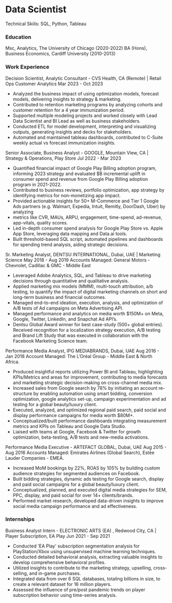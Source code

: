 # Data Scientist
Technical Skiils: SQL, Python, Tableau

### Education
Msc, Analytics, The University of Chicago (2020-2022)
BA (Hons), Business Economics, Cardiff University (2010-2013)

### Work Experience
Decision Scientist, Analytic Consultant  - CVS Health, CA (Remote) | Retail Ops Customer Analytics               	            Mar 2023 - Oct 2023

- Analyzed the business impact of using optimization models, forecast models, delivering insights to strategy & marketing.
- Contributed to retention marketing programs by analyzing cohorts and customer retention for a 4 year immunization period.
- Supported multiple modeling projects and worked closely with Lead Data Scientist and BI Lead as well as business stakeholders.
- Conducted ETL for model development, interpreting and visualizing outputs, generating insights and decks for stakeholders.
- Automated and maintained tableau dashboards, contributed to C-Suite weekly actual vs forecast immunization insights.


Senior Associate, Business Analyst - GOOGLE, Mountain View, CA | Strategy & Operations, Play Store           	               Jul 2022 - Mar 2023

- Quantified financial impact of Google Play Billing adoption program, informing 2023 strategy and evaluated $B incremental uplift in consumer spend and revenue from Google Play Billing adoption program in 2021-2022.
- Contributed to business reviews, portfolio optimization, app strategy by identifying metrics for non-monetizing app impact.
- Provided actionable insights for 50+ M-Commerce and Tier 1 Google Ads partners (e.g. Walmart, Expedia, Intuit, Remitly, DoorDash, Uber) by analyzing
- metrics like CVR, MAUs, ARPU, engagement, time-spend, ad-revenue, app-vitals, quality scores.
- Led in-depth consumer spend analysis for Google Play Store vs. Apple App Store, leveraging data mapping and Data.ai tools.
- Built threshold-based SQL script, automated pipelines and dashboards for spending trend analysis, aiding strategic decisions.

Sr. Marketing Analyst, DENTSU INTERNATIONAL, Dubai, UAE | Marketing Science 	          			                              May 2018 - Aug 2019
Accounts Managed: General Motors - Chevrolet, Cadillac & GMC - Middle East

- Leveraged Adobe Analytics, SQL, and Tableau to drive marketing decisions through quantitative and qualitative analysis.
- Applied marketing mix models (MMM), multi-touch attribution, a/b testing, to quantify the impact of digital marketing channels on short and long-term business and financial outcomes.
- Managed end-to-end ideation, execution, analysis, and optimization of A/B tests of Ad campaigns on Meta Advertising API. 
- Managed performance and analytics on media worth $150M+ on Meta, Google, Twitter, LinkedIn, and Snapchat Ad API’s. 
- Dentsu Global Award winner for best case-study (500+ global entries). Received recognition for a localization strategy execution, A/B testing and Brand Lift Study that was executed in collaboration with the Facebook Marketing Science team. 

Performance Media Analyst,  IPG MEDIABRANDS, Dubai, UAE			            			                                              Aug 2016 - Jan 2018
Account Managed: The L’Oréal Group - Middle East & North Africa.

- Produced insightful reports utilizing Power BI and Tableau, highlighting KPIs/Metrics and areas for improvement, contributing to media forecasts and marketing strategic decision-making on cross-channel media mix.
- Increased sales from Google search by 78% by initiating an account re-structure by enabling automation using smart bidding, conversion optimization, google analytics set-up, campaign experimentation and ad testing for a global beauty/luxury client.
- Executed, analyzed, and optimized regional paid search, paid social and display performance campaigns for media worth $80M+.
- Conceptualized/built performance dashboards integrating measurement metrics and KPIs on Tableau and Google Data Studio.
- Liaised with teams at Google, Facebook & Twitter for growth optimization, beta-testing, A/B tests and new-media activations.  

Performance Media Executive - ARTEFACT GLOBAL, Dubai, UAE						                                                        Aug 2015 - Aug 2016
Accounts Managed: Emirates Airlines (Global Search), Estēe Lauder Companies - EMEA.

- Increased MoM bookings by 22%, ROAS by 105% by building custom audience strategies for segmented audiences on Facebook.
- Built bidding strategies, dynamic ads testing for Google search, display and paid social campaigns for a global beauty/luxury client.
- Conceptualized, planned, and executed digital media strategies for SEM, PPC, display, and paid social for over 14+ clients/brands.
- Performed market research, developed data-driven insights to improve social media campaign performance and ad effectiveness.

### Internships

Business Analyst Intern - ELECTRONIC ARTS  (EA) , Redwood City, CA | Player Subscription, EA Play              	             Jun 2021 - Sep 2021

- Conducted 'EA Play' subscription segmentation analysis for PlayStation/Xbox using unsupervised machine learning techniques.
- Conducted detailed behavioral analysis, extracting valuable insights to develop comprehensive behavioral profiles.
- Utilized insights to contribute to the marketing strategy, upselling, cross-selling, and in-game purchases.
- Integrated data from over 6 SQL databases, totaling billions in size, to create a relevant dataset for 16 million players.
- Assessed the influence of pre/post pandemic trends on player subscription behavior using time-series analysis.

